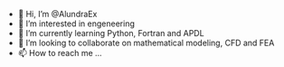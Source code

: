 - 👋 Hi, I’m @AlundraEx
- 👀 I’m interested in engeneering  
- 🌱 I’m currently learning Python, Fortran and APDL  
- 💞️ I’m looking to collaborate on mathematical modeling, CFD and FEA
- 📫 How to reach me ...

<!---
AlundraEx/AlundraEx is a ✨ special ✨ repository because its `README.md` (this file) appears on your GitHub profile.
You can click the Preview link to take a look at your changes.
--->

